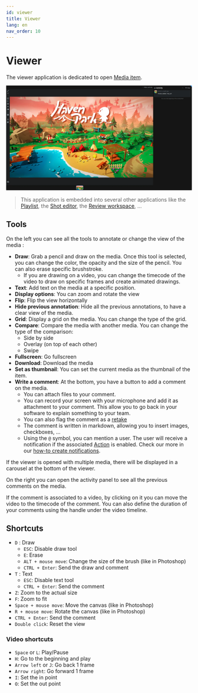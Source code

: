 ```yaml
---
id: viewer
title: Viewer
lang: en
nav_order: 10
---
```


# Viewer

The viewer application is dedicated to open [Media item](../items/media.md).

![Viewer](../../_medias/screenshots/viewer.webp)

> This application is embedded into several other applications like the [Playlist](./playlist.md), the [Shot editor](./shoteditor.md), the [Review workspace](../workspaces/review.md), ...

## Tools

On the left you can see all the tools to annotate or change the view of the media :

- **Draw**: Grab a pencil and draw on the media. Once this tool is selected, you can change the color, the opacity and the size of the pencil. You can also erase specific brushstroke.
  - If you are drawing on a video, you can change the timecode of the video to draw on specific frames and create animated drawings.
- **Text**: Add text on the media at a specific position.
- **Display options**: You can zoom and rotate the view
- **Flip**: Flip the view horizontally
- **Hide previous annotation**: Hide all the previous annotations, to have a clear view of the media.
- **Grid**: Display a grid on the media. You can change the type of the grid.
- **Compare**: Compare the media with another media. You can change the type of the comparison:
  - Side by side
  - Overlay (on top of each other)
  - Swipe
- **Fullscreen**: Go fullscreen
- **Download**: Download the media
- **Set as thumbnail**: You can set the current media as the thumbnail of the item.
- **Write a comment**: At the bottom, you have a button to add a comment on the media.
  - You can attach files to your comment.
  - You can record your screen with your microphone and add it as attachment to your comment. This allow you to go back in your software to explain something to your team.
  - You can also flag the comment as a [retake](../items/comment.md#retakes)
  - The comment is written in markdown, allowing you to insert images, checkboxes, ...
  - Using the `@` symbol, you can mention a user. The user will receive a notification if the associated [Action](../items/action.md) is enabled. Check our more in our [how-to create notifications](../../how-to/setup/notifications.md).

If the viewer is opened with multiple media, there will be displayed in a carousel at the bottom of the viewer.

On the right you can open the activity panel to see all the previous comments on the media.

If the comment is associated to a video, by clicking on it you can move the video to the timecode of the comment. You can also define the duration of your comments using the handle under the video timeline.

## Shortcuts

- `D` : Draw
  - `ESC`: Disable draw tool
  - `E`: Erase
  - `ALT + mouse move`: Change the size of the brush (like in Photoshop)
  - `CTRL + Enter`: Send the draw and comment
- `T` : Text
  - `ESC`: Disable text tool
  - `CTRL + Enter`: Send the comment
- `Z`: Zoom to the actual size
- `F`: Zoom to fit
- `Space + mouse move`: Move the canvas (like in Photoshop)
- `R + mouse move`: Rotate the canvas (like in Photoshop)
- `CTRL + Enter`: Send the comment
- `Double click`: Reset the view

### Video shortcuts

- `Space` or `L`: Play/Pause
- `H`: Go to the beginning and play
- `Arrow left` or `J`: Go back 1 frame
- `Arrow right`: Go forward 1 frame
- `I`: Set the in point
- `O`: Set the out point